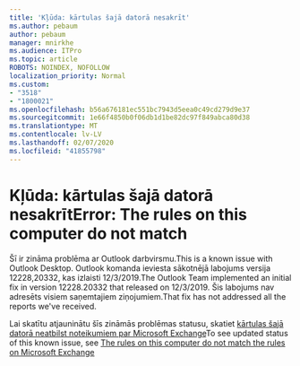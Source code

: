 ```yaml
---
title: 'Kļūda: kārtulas šajā datorā nesakrīt'
ms.author: pebaum
author: pebaum
manager: mnirkhe
ms.audience: ITPro
ms.topic: article
ROBOTS: NOINDEX, NOFOLLOW
localization_priority: Normal
ms.custom:
- "3518"
- "1800021"
ms.openlocfilehash: b56a676181ec551bc7943d5eea0c49cd279d9e37
ms.sourcegitcommit: 1e66f4850b0f06db1d1be82dc97f849abca80d38
ms.translationtype: MT
ms.contentlocale: lv-LV
ms.lasthandoff: 02/07/2020
ms.locfileid: "41855798"
---
```

# <a name="error-the-rules-on-this-computer-do-not-match"></a><span data-ttu-id="d19ca-102">Kļūda: kārtulas šajā datorā nesakrīt</span><span class="sxs-lookup"><span data-stu-id="d19ca-102">Error: The rules on this computer do not match</span></span>

<span data-ttu-id="d19ca-103">Šī ir zināma problēma ar Outlook darbvirsmu.</span><span class="sxs-lookup"><span data-stu-id="d19ca-103">This is a known issue with Outlook Desktop.</span></span> <span data-ttu-id="d19ca-104">Outlook komanda ieviesta sākotnējā labojums versija 12228,20332, kas izlaisti 12/3/2019.</span><span class="sxs-lookup"><span data-stu-id="d19ca-104">The Outlook Team implemented an initial fix in version 12228.20332 that released on 12/3/2019.</span></span> <span data-ttu-id="d19ca-105">Šis labojums nav adresēts visiem saņemtajiem ziņojumiem.</span><span class="sxs-lookup"><span data-stu-id="d19ca-105">That fix has not addressed all the reports we've received.</span></span>

<span data-ttu-id="d19ca-106">Lai skatītu atjauninātu šīs zināmās problēmas statusu, skatiet [kārtulas šajā datorā neatbilst noteikumiem par Microsoft Exchange](https://support.office.com/article/d032e037-b224-429e-b325-633afde9b5f0)</span><span class="sxs-lookup"><span data-stu-id="d19ca-106">To see updated status of this known issue, see [The rules on this computer do not match the rules on Microsoft Exchange](https://support.office.com/article/d032e037-b224-429e-b325-633afde9b5f0)</span></span>
